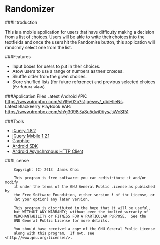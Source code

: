 Randomizer
==========

###Introduction

This is a mobile application for users that have difficulty making a decision from a list of choices. Users will be able to write their choices into the textfields and once the users hit the Randomize button, this application will randomly select one from the list.

###Features
 * Input boxes for users to put in their choices.
 * Allow users to use a range of numbers as their choices.
 * Shuffle order from the given choices.
 * Store shuffled lists (for future reference) and previous selected choices (for future view).

###Application Files
Latest Android APK: https://www.dropbox.com/sh/l9y02o2s1jqeswv/_dbiHIIeNs. <br>
Latest BlackBerry PlayBook BAR: https://www.dropbox.com/sh/g3098i3a8u5dwi0/iysJpWcSRA.

###Tools
 * [jQuery 1.8.2](http://jquery.com/)
 * [jQuery Mobile 1.2.1](http://jquerymobile.com/)
 * [Graphite](http://driftyco.github.io/graphite/)
 * [Android SDK](http://developer.android.com/sdk/installing/index.html)
 * [Android Asynchronous HTTP Client](http://loopj.com/android-async-http/)
  
###License
```
    Copyright (C) 2013  James Choi

    This program is free software: you can redistribute it and/or modify
    it under the terms of the GNU General Public License as published by
    the Free Software Foundation, either version 3 of the License, or
    (at your option) any later version.

    This program is distributed in the hope that it will be useful,
    but WITHOUT ANY WARRANTY; without even the implied warranty of
    MERCHANTABILITY or FITNESS FOR A PARTICULAR PURPOSE.  See the
    GNU General Public License for more details.

    You should have received a copy of the GNU General Public License
    along with this program.  If not, see <http://www.gnu.org/licenses/>.
```

